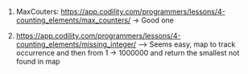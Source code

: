 1. MaxCouters: https://app.codility.com/programmers/lessons/4-counting_elements/max_counters/
-> Good one

2. https://app.codility.com/programmers/lessons/4-counting_elements/missing_integer/
--> Seems easy, map to track occurrence and then from 1 -> 1000000 and return the smallest not found in map

